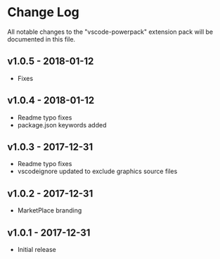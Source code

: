 # Change Log
All notable changes to the "vscode-powerpack" extension pack will be documented in this file.

## v1.0.5 - 2018-01-12
- Fixes

## v1.0.4 - 2018-01-12
- Readme typo fixes
- package.json keywords added

## v1.0.3 - 2017-12-31
- Readme typo fixes
- vscodeignore updated to exclude graphics source files

## v1.0.2 - 2017-12-31
- MarketPlace branding

## v1.0.1 - 2017-12-31
- Initial release